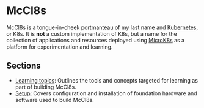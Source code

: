 # McCl8s

McCl8s is a tongue-in-cheek portmanteau of my last name and
[Kubernetes](https://kubernetes.io), or K8s. It is **not** a custom
implementation of K8s, but a name for the collection of applications
and resources deployed using [MicroK8s](https://microk8s.io) as a
platform for experimentation and learning.

## Sections

* [Learning topics](topics.md): Outlines the tools and concepts
  targeted for learning as part of building McCl8s.
* [Setup](setup.md): Covers configuration and installation of
  foundation hardware and software used to build McCl8s.
